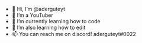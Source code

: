 - 👋 Hi, I’m @aderguteyt
- 👀 I’m a YouTuber
- 🌱 I’m currently learning how to code
- 💞️ I’m also learning how to edit
- 📫 You can reach me on discord! aderguteyt#0022

<!---
I am adergute
--->
